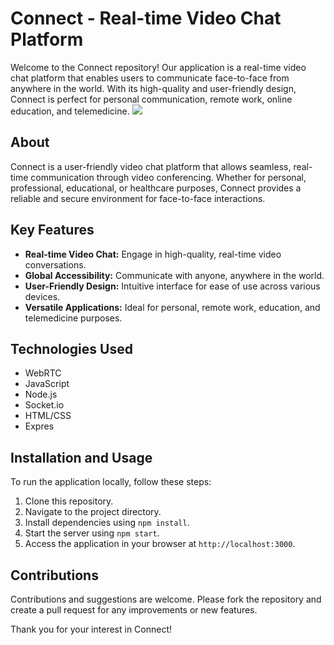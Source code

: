 # Connect - Real-time Video Chat Platform

Welcome to the Connect repository! Our application is a real-time video chat platform that enables users to communicate face-to-face from anywhere in the world. With its high-quality and user-friendly design, Connect is perfect for personal communication, remote work, online education, and telemedicine.
<img  src="https://imagetolink.com/ib/A2MRpN5H3h.png"/>
## About

Connect is a user-friendly video chat platform that allows seamless, real-time communication through video conferencing. Whether for personal, professional, educational, or healthcare purposes, Connect provides a reliable and secure environment for face-to-face interactions.

## Key Features

- **Real-time Video Chat:** Engage in high-quality, real-time video conversations.
- **Global Accessibility:** Communicate with anyone, anywhere in the world.
- **User-Friendly Design:** Intuitive interface for ease of use across various devices.
- **Versatile Applications:** Ideal for personal, remote work, education, and telemedicine purposes.

## Technologies Used

- WebRTC
- JavaScript
- Node.js
- Socket.io
- HTML/CSS
- Expres
## Installation and Usage

To run the application locally, follow these steps:
1. Clone this repository.
2. Navigate to the project directory.
3. Install dependencies using `npm install`.
4. Start the server using `npm start`.
5. Access the application in your browser at `http://localhost:3000`.

## Contributions

Contributions and suggestions are welcome. Please fork the repository and create a pull request for any improvements or new features.


Thank you for your interest in Connect!



